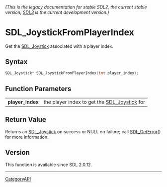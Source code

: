 ###### (This is the legacy documentation for stable SDL2, the current stable version; [SDL3](https://wiki.libsdl.org/SDL3/) is the current development version.)
# SDL_JoystickFromPlayerIndex

Get the [SDL_Joystick](SDL_Joystick.md) associated with a player index.

## Syntax

```c
SDL_Joystick* SDL_JoystickFromPlayerIndex(int player_index);

```

## Function Parameters

|                      |                                                              |
| -------------------- | ------------------------------------------------------------ |
| **player_index**     | the player index to get the [SDL_Joystick](SDL_Joystick.md) for |

## Return Value

Returns an [SDL_Joystick](SDL_Joystick.md) on success or NULL on failure; call
[SDL_GetError](SDL_GetError.md)() for more information.

## Version

This function is available since SDL 2.0.12.

----
[CategoryAPI](CategoryAPI.md)
